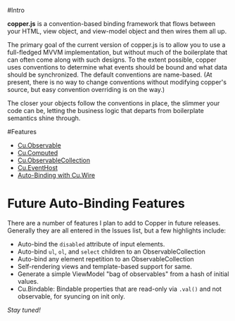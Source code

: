 #Intro

**copper.js** is a convention-based binding framework that flows between your HTML, view object, and view-model object and then wires them all up.

The primary goal of the current version of copper.js is to allow you to use a full-fledged MVVM implementation, but without much of the boilerplate that can often come along with such designs. To the extent possible, copper uses conventions to determine what events should be bound and what data should be synchronized. The default conventions are name-based. (At present, there is no way to change conventions without modifying copper's source, but easy convention overriding is on the way.)

The closer your objects follow the conventions in place, the slimmer your code can be, letting the business logic that departs from boilerplate semantics shine through.

#Features
* [Cu.Observable](https://github.com/cammerman/copper.js/wiki/Cu.Observable)
* [Cu.Computed](https://github.com/cammerman/copper.js/wiki/Cu.Computed)
* [Cu.ObservableCollection](https://github.com/cammerman/copper.js/wiki/Cu.ObservableCollection)
* [Cu.EventHost](https://github.com/cammerman/copper.js/wiki/Cu.EventHost)
* [Auto-Binding with Cu.Wire](https://github.com/cammerman/copper.js/wiki/Autobinding-with-Cu.Wire)

# Future Auto-Binding Features

There are a number of features I plan to add to Copper in future releases. Generally they are all entered in the Issues list, but a few highlights include:

* Auto-bind the ```disabled``` attribute of input elements.
* Auto-bind ```ul```, ```ol```, and ```select``` children to an ObservableCollection
* Auto-bind any element repetition to an ObservableCollection
* Self-rendering views and template-based support for same.
* Generate a simple ViewModel "bag of observables" from a hash of initial values.
* Cu.Bindable: Bindable properties that are read-only via ```.val()``` and not observable, for syuncing on init only.

_Stay tuned!_